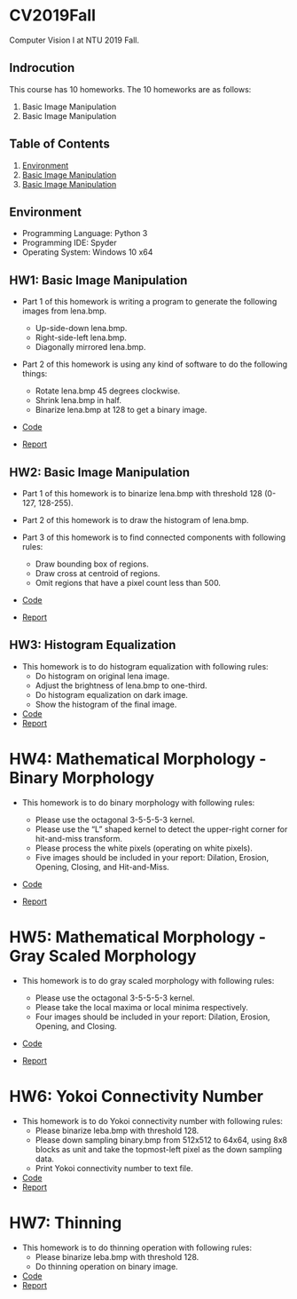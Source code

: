 # CV2019Fall

Computer Vision I at NTU 2019 Fall.

## Indrocution

This course has 10 homeworks. The 10 homeworks are as follows:

1. Basic Image Manipulation
2. Basic Image Manipulation

## Table of Contents

<!--ts-->

   1. [Environment](https://github.com/vincent0628/CV2019Fall/blob/master/README.md#environment)
   2. [Basic Image Manipulation](https://github.com/vincent0628/CV2019Fall/blob/master/README.md#hw1-basic-image-manipulation)
   3. [Basic Image Manipulation](https://github.com/vincent0628/CV2019Fall/blob/master/README.md#hw2-basic-image-manipulation)

<!--te-->
## Environment

* Programming Language: Python 3
* Programming IDE: Spyder
* Operating System: Windows 10 x64

## HW1: Basic Image Manipulation

* Part 1 of this homework is writing a program to generate the following images from lena.bmp.
  * Up-side-down lena.bmp.
  * Right-side-left lena.bmp.
  * Diagonally mirrored lena.bmp.
* Part 2 of this homework is using any kind of software to do the following things:
  * Rotate lena.bmp 45 degrees clockwise.
  * Shrink lena.bmp in half.
  * Binarize lena.bmp at 128 to get a binary image.

* [Code](https://github.com/vincent0628/CV2019Fall/blob/master/R08921005_HW1_ver1/R08921005_HW1_ver1.py)
* [Report](https://github.com/vincent0628/CV2019Fall/blob/master/R08921005_HW1_ver1/R08921005_HW1_ver1.pdf)

## HW2: Basic Image Manipulation

* Part 1 of this homework is to binarize lena.bmp with threshold 128 (0-127, 128-255).
* Part 2 of this homework is to draw the histogram of lena.bmp.

* Part 3 of this homework is to find connected components with following rules:
  * Draw bounding box of regions.
  * Draw cross at centroid of regions.
  * Omit regions that have a pixel count less than 500.

* [Code](https://github.com/vincent0628/CV2019Fall/blob/master/R08921005_HW2_ver2/R08921005_HW2_ver2.py)
* [Report](https://github.com/vincent0628/CV2019Fall/blob/master/R08921005_HW2_ver2/R08921005_HW2_ver2.pdf)

## HW3: Histogram Equalization

* This homework is to do histogram equalization with following rules:
  * Do histogram on original lena image.
  * Adjust the brightness of lena.bmp to one-third.
  * Do histogram equalization on dark image.
  * Show the histogram of the final image.
* [Code](https://github.com/vincent0628/CV2019Fall/blob/master/R08921005_HW3_ver1/R08921005_HW3_ver1.py)
* [Report](https://github.com/vincent0628/CV2019Fall/blob/master/R08921005_HW3_ver1/R08921005_HW3_ver1.pdf)

# HW4: Mathematical Morphology - Binary Morphology
* This homework is to do binary morphology with following rules:
   * Please use the octagonal 3-5-5-5-3 kernel.
   * Please use the “L” shaped kernel to detect the upper-right corner for hit-and-miss transform.
   * Please process the white pixels (operating on white pixels).
   * Five images should be included in your report: Dilation, Erosion, Opening, Closing, and Hit-and-Miss.
   
* [Code](https://github.com/vincent0628/CV2019Fall/blob/master/R08921005_HW4_ver1/HW4.py)
* [Report](https://github.com/vincent0628/CV2019Fall/blob/master/R08921005_HW4_ver1/R08921005_HW4_ver1.pdf)


# HW5: Mathematical Morphology - Gray Scaled Morphology

* This homework is to do gray scaled morphology with following rules:
   * Please use the octagonal 3-5-5-5-3 kernel.
   * Please take the local maxima or local minima respectively.
   * Four images should be included in your report: Dilation, Erosion, Opening, and Closing.
  
* [Code](https://github.com/vincent0628/CV2019Fall/blob/master/R08921005_HW5_ver1/HW5.py) 
* [Report](https://github.com/vincent0628/CV2019Fall/blob/master/R08921005_HW5_ver1/R08921005_HW5_ver1.pdf)


# HW6: Yokoi Connectivity Number
* This homework is to do Yokoi connectivity number with following rules:
   * Please binarize leba.bmp with threshold 128.
   * Please down sampling binary.bmp from 512x512 to 64x64, using 8x8 blocks as unit and take the topmost-left pixel as the down sampling data.
   * Print Yokoi connectivity number to text file.
* [Code](https://github.com/vincent0628/CV2019Fall/blob/master/R08921005_HW6_ver1/HW6.py)
* [Report](https://github.com/vincent0628/CV2019Fall/blob/master/R08921005_HW6_ver1/R08921005_HW6_ver1.pdf)


# HW7: Thinning
* This homework is to do thinning operation with following rules:
   * Please binarize leba.bmp with threshold 128.
   * Do thinning operation on binary image.
* [Code](https://github.com/vincent0628/CV2019Fall/blob/master/R08921005_HW7_ver1/HW7.py)
* [Report](https://github.com/vincent0628/CV2019Fall/blob/master/R08921005_HW7_ver1/R08921005_HW7_ver1.pdf)
